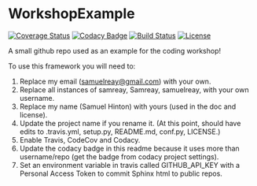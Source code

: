 # WorkshopExample

[![Coverage Status](https://codecov.io/gh/Samreay/WorkshopExample/branch/master/graph/badge.svg)](https://codecov.io/gh/Samreay/WorkshopExample)
[![Codacy Badge](https://api.codacy.com/project/badge/Grade/ea7ca374a79c4321952715a228a454f0)](https://www.codacy.com/app/samuelreay/WorkshopExample?utm_source=github.com&amp;utm_medium=referral&amp;utm_content=Samreay/WorkshopExample&amp;utm_campaign=Badge_Grade)
[![Build Status](https://img.shields.io/travis/Samreay/WorkshopExample.svg)](https://travis-ci.org/Samreay/WorkshopExample)
[![License](http://img.shields.io/badge/license-MIT-blue.svg?style=flat)](https://github.com/Samreay/abc/WorkshopExample/master/LICENSE)

A small github repo used as an example for the coding workshop!

To use this framework you will need to:

1. Replace my email (samuelreay@gmail.com) with your own.
2. Replace all instances of samreay, Samreay, samuelreay, with your own username.
3. Replace my name (Samuel Hinton) with yours (used in the doc and license).
3. Update the project name if you rename it. (At this point, should have edits to .travis.yml, setup.py, README.md, conf.py, LICENSE.)
4. Enable Travis, CodeCov and Codacy.
5. Update the codacy badge in this readme because it uses more than username/repo (get the badge from codacy project settings).
6. Set an environment variable in travis called GITHUB_API_KEY with a Personal Access Token to commit Sphinx html to public repos.